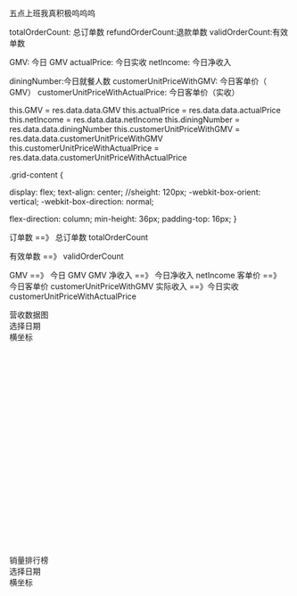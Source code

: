 五点上班我真积极呜呜呜

totalOrderCount: 总订单数
refundOrderCount:退款单数
validOrderCount:有效单数

GMV: 今日 GMV
actualPrice: 今日实收
netIncome: 今日净收入

diningNumber:今日就餐人数
customerUnitPriceWithGMV: 今日客单价（ GMV）
customerUnitPriceWithActualPrice: 今日客单价（实收）

this.GMV = res.data.data.GMV
this.actualPrice = res.data.data.actualPrice
this.netIncome = res.data.data.netIncome
this.diningNumber = res.data.data.diningNumber
this.customerUnitPriceWithGMV = res.data.data.customerUnitPriceWithGMV
this.customerUnitPriceWithActualPrice = res.data.data.customerUnitPriceWithActualPrice

.grid-content {

<!-- display: -webkit-box; -->
<!-- display: -ms-flexbox; -->

display: flex;
text-align: center;
//sheight: 120px;
-webkit-box-orient: vertical;
-webkit-box-direction: normal;

<!-- -ms-flex-direction: column; -->

flex-direction: column;
min-height: 36px;
padding-top: 16px;
}

订单数 ==》 总订单数 totalOrderCount

有效单数 ==》 validOrderCount

GMV ==》 今日 GMV GMV
净收入 ==》 今日净收入 netIncome
客单价 ==》 今日客单价 customerUnitPriceWithGMV
实际收入 ==》今日实收 customerUnitPriceWithActualPrice

<div class="data">
      <div class="block">
        <div class="box">
          <div style="display: flex; align-items: center; font-size: 14px">营收数据图</div>
        </div>
        <div class="date-select">
          选择日期
          <el-date-picker
            v-model="value1"
            unlink-panels
            type="daterange"
            value-format="yyyy-MM-dd"
            range-separator="至"
            start-placeholder="开始日期"
            end-placeholder="结束日期"
            class="date-choose"
            @change="setTimeByChoose(value1)"
          >
          </el-date-picker>
          <el-radio-group v-model="filterValue1" class="date-btn-group range-filter">
            <el-radio-button label="今日"></el-radio-button>
            <el-radio-button label="本周"></el-radio-button>
            <el-radio-button label="当月"></el-radio-button>
          </el-radio-group>
        </div>
        <div class="range-select">
          横坐标
          <el-radio-group v-model="radio1" class="date-btn-group">
            <el-radio-button label="时" :disabled="hourState"></el-radio-button>
            <el-radio-button label="日" :disabled="dayState"></el-radio-button>
            <el-radio-button label="周" :disabled="weekState"></el-radio-button>
            <el-radio-button label="月" :disabled="monthState"></el-radio-button>
          </el-radio-group>
        </div>
        <div id="mychart2" class="mychart2" style="width: 575px; height: 380px"></div>
      </div>
      <div class="block2">
        <div class="box">
          <div style="display: flex; align-items: center; font-size: 14px">销量排行榜</div>
        </div>
        <div class="date-select">
          选择日期
          <el-date-picker
            v-model="value2"
            unlink-panels
            type="daterange"
            value-format="yyyy-MM-dd"
            range-separator="至"
            start-placeholder="开始日期"
            end-placeholder="结束日期"
            class="date-choose"
          >
          </el-date-picker>
        </div>
        <div class="range-select">
          横坐标
          <el-select v-model="salefilter" placeholder="销量排行" class="sale-choose">
            <el-option label="销量TOP5" value="top5"></el-option>
            <el-option label="销量TOP10" value="top10"></el-option>
            <el-option label="销量TOP15" value="top15"></el-option>
            <el-option label="销量BOTTOM5" value="bottom5"></el-option>
            <el-option label="销量BOTTOM10" value="bottom10"></el-option>
            <el-option label="销量BOTTOM15" value="bottom15"></el-option>
          </el-select>
        </div>
        <div id="mychart1" class="mychart1" style="width: 575px; height: 380px"></div>
      </div>
    </div>
